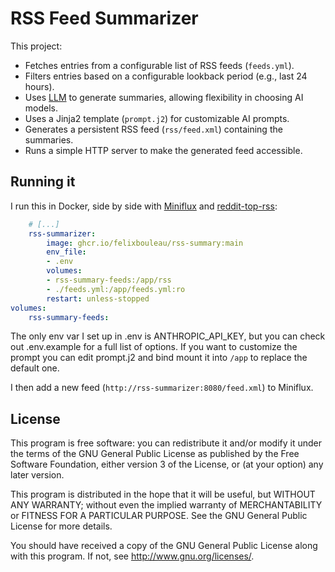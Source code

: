 # RSS Feed Summarizer

This project:

- Fetches entries from a configurable list of RSS feeds (`feeds.yml`).
- Filters entries based on a configurable lookback period (e.g., last 24 hours).
- Uses [LLM](https://github.com/simonw/llm) to generate summaries, allowing flexibility in choosing AI models.
- Uses a Jinja2 template (`prompt.j2`) for customizable AI prompts.
- Generates a persistent RSS feed (`rss/feed.xml`) containing the summaries.
- Runs a simple HTTP server to make the generated feed accessible.


## Running it

I run this in Docker, side by side with [Miniflux](https://github.com/miniflux/v2) and [reddit-top-rss](https://github.com/johnwarne/reddit-top-rss):

```yml
    # [...]
    rss-summarizer:
        image: ghcr.io/felixbouleau/rss-summary:main
        env_file:
        - .env
        volumes:
        - rss-summary-feeds:/app/rss
        - ./feeds.yml:/app/feeds.yml:ro
        restart: unless-stopped
volumes:
    rss-summary-feeds:
```

The only env var I set up in .env is ANTHROPIC_API_KEY, but you can check out .env.example for a full list of options. If you want to customize the prompt you can edit prompt.j2 and bind mount it into `/app` to replace the default one.

I then add a new feed (`http://rss-summarizer:8080/feed.xml`) to Miniflux.

## License

This program is free software: you can redistribute it and/or modify
it under the terms of the GNU General Public License as published by
the Free Software Foundation, either version 3 of the License, or
(at your option) any later version.

This program is distributed in the hope that it will be useful,
but WITHOUT ANY WARRANTY; without even the implied warranty of
MERCHANTABILITY or FITNESS FOR A PARTICULAR PURPOSE.  See the
GNU General Public License for more details.

You should have received a copy of the GNU General Public License
along with this program.  If not, see <http://www.gnu.org/licenses/>.

